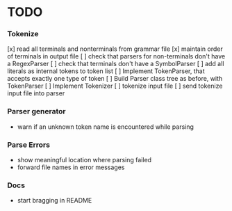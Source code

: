 # TODO

### Tokenize
[x] read all terminals and nonterminals from grammar file
[x] maintain order of terminals in output file
[ ] check that parsers for non-terminals don't have a RegexParser
[ ] check that terminals don't have a SymbolParser
[ ] add all literals as internal tokens to token list
[ ] Implement TokenParser, that accepts exactly one type of token
[ ] Build Parser class tree as before, with TokenParser
[ ] Implement Tokenizer
[ ] tokenize input file
[ ] send tokenize input file into parser


### Parser generator
- warn if an unknown token name is encountered while parsing


### Parse Errors
- show meaningful location where parsing failed
- forward file names in error messages

### Docs
- start bragging in README
